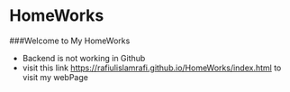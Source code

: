 # HomeWorks
###Welcome to My HomeWorks
*  Backend is not working in Github
*  visit this link https://rafiulislamrafi.github.io/HomeWorks/index.html to visit my webPage
